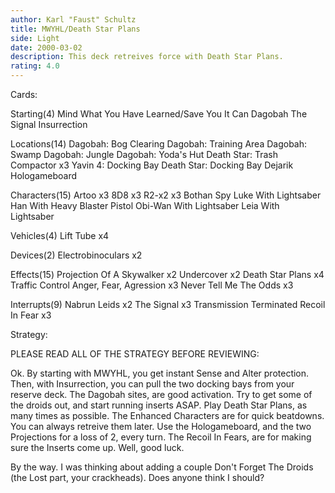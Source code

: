 ```yaml
---
author: Karl "Faust" Schultz
title: MWYHL/Death Star Plans
side: Light
date: 2000-03-02
description: This deck retreives force with Death Star Plans.
rating: 4.0
---
```

Cards: 

Starting(4)
Mind What You Have Learned/Save You It Can
Dagobah
The Signal
Insurrection

Locations(14)
Dagobah: Bog Clearing
Dagobah: Training Area
Dagobah: Swamp
Dagobah: Jungle
Dagobah: Yoda's Hut
Death Star: Trash Compactor x3
Yavin 4: Docking Bay
Death Star: Docking Bay
Dejarik Hologameboard

Characters(15)
Artoo x3
8D8 x3
R2-x2 x3
Bothan Spy
Luke With Lightsaber
Han With Heavy Blaster Pistol
Obi-Wan With Lightsaber
Leia With Lightsaber

Vehicles(4)
Lift Tube x4

Devices(2)
Electrobinoculars x2

Effects(15)
Projection Of A Skywalker x2
Undercover x2
Death Star Plans x4
Traffic Control
Anger, Fear, Agression x3
Never Tell Me The Odds x3

Interrupts(9)
Nabrun Leids x2
The Signal x3
Transmission Terminated
Recoil In Fear x3










Strategy: 

PLEASE READ ALL OF THE STRATEGY BEFORE REVIEWING:

Ok.  By starting with MWYHL, you get instant Sense and Alter protection.  Then, with Insurrection, you can pull the two docking bays from your reserve deck.  The Dagobah sites, are good activation.  Try to get some of the droids out, and start running inserts ASAP.  Play Death Star Plans, as many times as possible.  The Enhanced Characters are for quick beatdowns.	You can always retreive them later. Use the Hologameboard, and the two Projections for a loss of 2, every turn.  The Recoil In Fears, are for making sure the Inserts come up.	Well, good luck.

By the way.  I was thinking about adding a couple Don't Forget The Droids (the Lost part, your crackheads).  Does anyone think I should?  